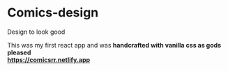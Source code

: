 # Comics-design
Design to look good

This was my first react app and was <b>handcrafted with vanilla css<b/> as gods pleased <br>
https://comicsrr.netlify.app
